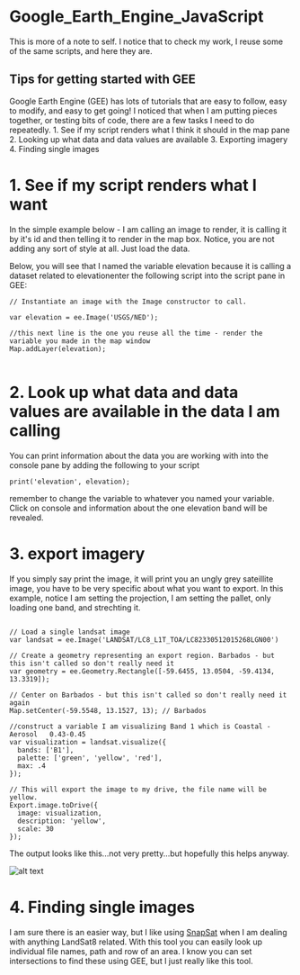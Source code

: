 # Google_Earth_Engine_JavaScript
This is more of a note to self. I notice that to check my work, I reuse some of the same scripts, and here they are.

## Tips for getting started with GEE
Google Earth Engine (GEE) has lots of tutorials that are easy to follow, easy to modify, and easy to get going! I noticed that when I am putting pieces together, or testing bits of code, there are a few tasks I need to do repeatedly. 1. See if my script renders what I think it should in the map pane 2. Looking up what data and data values are available 3. Exporting imagery 4. Finding single images

# 1. See if my script renders what I want

In the simple example below - I am calling an image to render, it is calling it by it's id and then telling it to render in the map box. Notice, you are not adding any sort of style at all. Just load the data.


Below, you will see that I named the variable elevation because it is calling a dataset related to elevationenter the following script into the script pane in GEE: 

```
// Instantiate an image with the Image constructor to call. 

var elevation = ee.Image('USGS/NED');

//this next line is the one you reuse all the time - render the variable you made in the map window
Map.addLayer(elevation);


```

# 2. Look up what data and data values are available in the data I am calling
You can print information about the data you are working with into the console pane by adding the following to your script

```
print('elevation', elevation);
```
remember to change the variable to whatever you named your variable. Click on console and information about the one elevation band will be revealed.

# 3. export imagery
If you simply say print the image, it will print you an ungly grey sateillite image, you have to be very specific about what you want to export. In this example, notice I am setting the projection, I am setting the pallet, only loading one band, and strechting it. 

```

// Load a single landsat image 
var landsat = ee.Image('LANDSAT/LC8_L1T_TOA/LC82330512015268LGN00')
  
// Create a geometry representing an export region. Barbados - but this isn't called so don't really need it
var geometry = ee.Geometry.Rectangle([-59.6455, 13.0504, -59.4134, 13.3319]);

// Center on Barbados - but this isn't called so don't really need it again
Map.setCenter(-59.5548, 13.1527, 13); // Barbados

//construct a variable I am visualizing Band 1 which is Coastal - Aerosol	0.43-0.45
var visualization = landsat.visualize({
  bands: ['B1'],
  palette: ['green', 'yellow', 'red'],
  max: .4
});

// This will export the image to my drive, the file name will be yellow.
Export.image.toDrive({
  image: visualization,
  description: 'yellow',
  scale: 30
});
```
The output looks like this...not very pretty...but hopefully this helps anyway. 

![alt text](http://Google_Earth_Engine_JavaScripts/yellow.tif)  

# 4. Finding single images
I am sure there is an easier way, but I like using <a href="http://snapsat.org/">SnapSat</a> when I am dealing with anything LandSat8 related. With this tool you can easily look up individual file names, path and row of an area. I know you can set intersections to find these using GEE, but I just really like this tool. 

